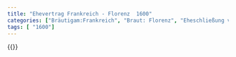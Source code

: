```yaml
---
title: "Ehevertrag Frankreich - Florenz  1600"
categories: ["Bräutigam:Frankreich", "Braut: Florenz", "Eheschließung vollzogen?:Ja", "verschiedenkonfessionelle Ehe?:Nein", "Dynastie Bräutigam:Bourbon (Frankreich)", "Akteur Bräutigam:Bourbon (Frankreich)", "Akteur Braut:Medici", "Textbezug?:nein", "Ständisch?:nein", "Ratifikation?:nein", "Sonstiges?:ja", "Bräutigam:Frankreich", "Braut: Florenz"]
tags: [ "1600"]
---
```

<!--more-->
{{<v109>}}